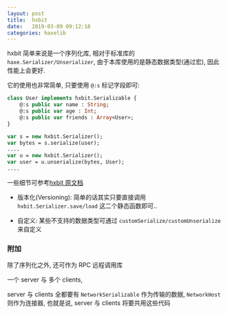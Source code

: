 ```yaml
---
layout: post
title:  hxbit
date:	2019-03-09 09:12:18
categories: haxelib
---
```


hxbit 简单来说是一个序列化库, 相对于标准库的 `haxe.Serializer/Unserializer`,
由于本库使用的是静态数据类型(通过宏), 因此性能上会更好.

它的使用也非常简单, 只要使用 `@:s` 标记字段即可:

```haxe
class User implements hxbit.Serializable {
    @:s public var name : String;
    @:s public var age : Int;
    @:s public var friends : Array<User>;
}

var s = new hxbit.Serializer();
var bytes = s.serialize(user);
....
var u = new hxbit.Serializer();
var user = u.unserialize(bytes, User);
....
```

<!-- more -->


一些细节可参考[hxbit 原文档](https://github.com/HeapsIO/hxbit)

* 版本化(Versioning): 简单的话其实只要直接调用 `hxbit.Serializer.save/load` 这二个静态函数即可..

* 自定义: 某些不支持的数据类型可通过 `customSerialize/customUnserialize` 来自定义

### 附加

除了序列化之外, 还可作为 RPC 远程调用库

一个 server 与 多个 clients,

server 与 clients 全都要有 `NetworkSerializable` 作为传输的数据, `NetworkHost` 则作为连接器, 
也就是说, server 与 clients 将要共用这些代码


